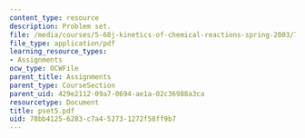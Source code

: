 ```yaml
---
content_type: resource
description: Problem set.
file: /media/courses/5-68j-kinetics-of-chemical-reactions-spring-2003/78bb41256283c7a452731272f58ff9b7_pset5.pdf
file_type: application/pdf
learning_resource_types:
- Assignments
ocw_type: OCWFile
parent_title: Assignments
parent_type: CourseSection
parent_uid: 429e2112-09a7-0694-ae1a-02c36988a3ca
resourcetype: Document
title: pset5.pdf
uid: 78bb4125-6283-c7a4-5273-1272f58ff9b7
---
```

